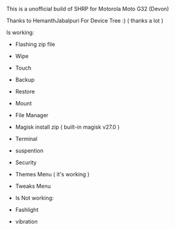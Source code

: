This is a unofficial build of SHRP for Motorola Moto G32 (Devon)

Thanks to HemanthJabalpuri For Device Tree :) ( thanks a lot )

Is working:

- Flashing zip file
- Wipe
- Touch
- Backup
- Restore
- Mount
- File Manager
- Magisk install zip ( built-in magisk v27.0 )
- Terminal
- suspention
- Security
- Themes Menu ( it's working )
- Tweaks Menu

  
- Is Not working:
- Fashlight
- vibration

